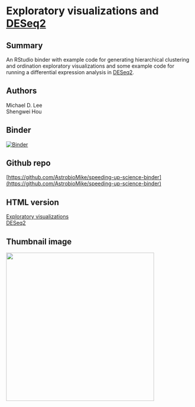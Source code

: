 #  Exploratory visualizations and [DESeq2](https://bioconductor.org/packages/release/bioc/html/DESeq2.html)

## Summary
An RStudio binder with example code for generating hierarchical clustering and ordination exploratory visualizations and some example code for running a differential expression analysis in [DESeq2](https://bioconductor.org/packages/release/bioc/html/DESeq2.html). 

## Authors
Michael D. Lee  
Shengwei Hou

## Binder
[![Binder](https://mybinder.org/badge_logo.svg)](https://mybinder.org/v2/gh/AstrobioMike/speeding-up-science-binder/master?urlpath=rstudio)

## Github repo
[https://github.com/AstrobioMike/speeding-up-science-binder](https://github.com/AstrobioMike/speeding-up-science-binder)

## HTML version
[Exploratory visualizations](https://github.com/AstrobioMike/speeding-up-science-binder/hclust-ord-plot.html)  
[DESeq2](https://github.com/AstrobioMike/speeding-up-science-binder/deseq.html)  

## Thumbnail image
<img width="400" src="https://github.com/AstrobioMike/AstrobioMike.github.io/blob/master/images/deseq2-MA-thumbnail.png">
